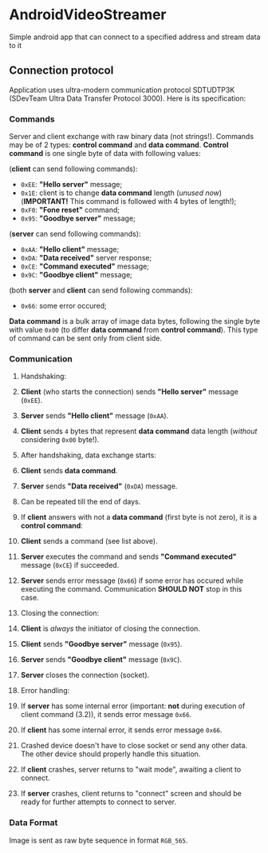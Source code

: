 # AndroidVideoStreamer #
Simple android app that can connect to a specified address and stream data to it

## Connection protocol ##

Application uses ultra-modern communication protocol SDTUDTP3K (SDevTeam Ultra Data Transfer Protocol 3000).
Here is its specification:

### Commands ###

Server and client exchange with raw binary data (not strings!).
Commands may be of 2 types: **control command** and **data command**.
**Control command** is one single byte of data with following values:

(**client** can send following commands):

- `0xEE`: **"Hello server"** message;
- `0x1E`: client is to change **data command** length (*unused now*) (**IMPORTANT!** This command is followed with 4 bytes of length!);
- `0xF0`: **"Fone reset"** command;
- `0x95`: **"Goodbye server"** message;

(**server** can send following commands):

- `0xAA`: **"Hello client"** message;
- `0xDA`: **"Data received"** server response;
- `0xCE`: **"Command executed"** message;
- `0x9C`: **"Goodbye client"** message;

(both **server** and **client** can send following commands):

- `0x66`: some error occured;


**Data command** is a bulk array of image data bytes, following the single byte with value `0x00`
(to differ **data command** from **control command**).
This type of command can be sent only from client side.

### Communication ###

1. Handshaking:
  1. **Client** (who starts the connection) sends **"Hello server"** message (`0xEE`).
  2. **Server** sends **"Hello client"** message (`0xAA`).
  3. **Client** sends `4` bytes that represent **data command** data length (_without_ considering `0x00` byte!).

2. After handshaking, data exchange starts:
  1. **Client** sends **data command**.
  2. **Server** sends **"Data received"** (`0xDA`) message.
  3. Can be repeated till the end of days.

3. If **client** answers with not a **data command** (first byte is not zero), it is a **control command**:
  3. **Client** sends a command (see list above).
  3. **Server** executes the command and sends **"Command executed"** message (`0xCE`) if succeeded.
  3. **Server** sends error message (`0x66`) if some error has occured while executing the command. Communication **SHOULD NOT** stop in this case.

4. Closing the connection:
  4. **Client** is *always* the initiator of closing the connection.
  4. **Client** sends **"Goodbye server"** message (`0x95`).
  4. **Server** sends **"Goodbye client"** message (`0x9C`).
  4. **Server** closes the connection (socket).

5. Error handling:
  5. If **server** has some internal error (important: **not** during execution of client command (3.2)), it sends error message `0x66`.
  5. If **client** has some internal error, it sends error message `0x66`.
  5. Crashed device doesn't have to close socket or send any other data. The other device should properly handle this situation.
  5. If **client** crashes, server returns to "wait mode", awaiting a client to connect.
  5. If **server** crashes, client returns to "connect" screen and should be ready for further attempts to connect to server.

### Data Format ###

Image is sent as raw byte sequence in format `RGB_565`.
